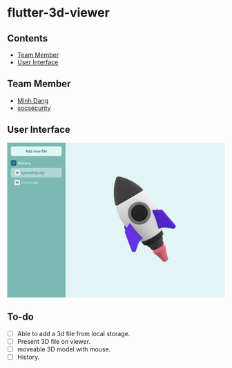 # flutter-3d-viewer
## Contents
   * [Team Member](#team-member)
   * [User Interface](#user-interface)
## Team Member
- [Minh Dang](https://github.com/minhdangphuoc)
- [socsecurity](https://github.com/socsecurity)
## User Interface
![alt homescreen](homescreen.png "Home Screen")
## To-do
- [ ] Able to add a 3d file from local storage.
- [ ] Present 3D file on viewer.
- [ ] moveable 3D model with mouse.
- [ ] History.
